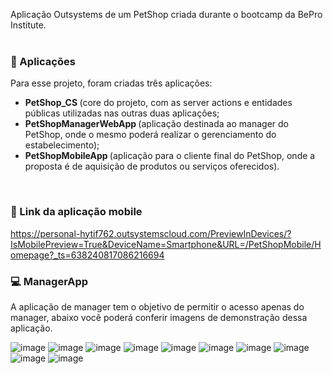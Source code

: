 Aplicação Outsystems de um PetShop criada durante o bootcamp da BePro Institute. 
<br/>
<br/>

### 📱 Aplicações
Para esse projeto, foram criadas três aplicações:
- <b> PetShop_CS </b> (core do projeto, com as server actions e entidades públicas utilizadas nas outras duas aplicações;
- <b> PetShopManagerWebApp </b> (aplicação destinada ao manager do PetShop, onde o mesmo poderá realizar o gerenciamento do estabelecimento);
- <b> PetShopMobileApp </b> (aplicação para o cliente final do PetShop, onde a proposta é de aquisição de produtos ou serviços oferecidos).
<br/>

### 🔗 Link da aplicação mobile
https://personal-hytif762.outsystemscloud.com/PreviewInDevices/?IsMobilePreview=True&DeviceName=Smartphone&URL=/PetShopMobile/Homepage?_ts=638240817086216694
<br/>

### 💻 ManagerApp
A aplicação de manager tem o objetivo de permitir o acesso apenas do manager, abaixo você poderá conferir imagens de demonstração dessa aplicação.

![image](https://github.com/nimsaysm/outsystems-petshopapp/assets/117413351/8b33e21c-e7eb-4dce-8ec9-ab49112abd07)
![image](https://github.com/nimsaysm/outsystems-petshopapp/assets/117413351/42229ad8-0e07-4e63-b17c-0b6b7167f161)
![image](https://github.com/nimsaysm/outsystems-petshopapp/assets/117413351/2ab6c743-31c5-46a9-8e9c-fc3cfacd3413)
![image](https://github.com/nimsaysm/outsystems-petshopapp/assets/117413351/fa1027ef-ef96-4368-bc22-2fed4409be62)
![image](https://github.com/nimsaysm/outsystems-petshopapp/assets/117413351/b3747fbd-0144-4c1d-ba78-3f8059f236b9)
![image](https://github.com/nimsaysm/outsystems-petshopapp/assets/117413351/20d3bdb1-e570-4dba-9608-0c652d549cf5)
![image](https://github.com/nimsaysm/outsystems-petshopapp/assets/117413351/7490e118-71ca-4691-91cd-03d2163a04ac)
![image](https://github.com/nimsaysm/outsystems-petshopapp/assets/117413351/072f0406-e8ad-47cc-ae98-2b03905e2801)
![image](https://github.com/nimsaysm/outsystems-petshopapp/assets/117413351/1685400a-c530-485c-a246-f71fc63ef0f7)
![image](https://github.com/nimsaysm/outsystems-petshopapp/assets/117413351/a1d8eab8-7764-4610-9e84-ff53ace496ec)
